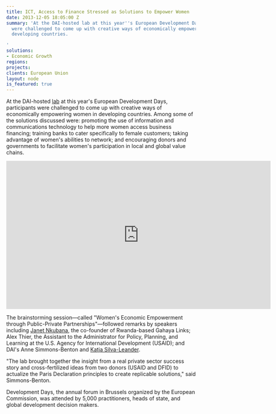 ```yaml
---
title: ICT, Access to Finance Stressed as Solutions to Empower Women
date: 2013-12-05 18:05:00 Z
summary: 'At the DAI-hosted lab at this year''s European Development Days, participants
  were challenged to come up with creative ways of economically empowering women in
  developing countries.

'
solutions:
- Economic Growth
regions: 
projects: 
clients: European Union
layout: node
is_featured: true
---
```


At the DAI-hosted [lab][1] at this year's European Development Days, participants were challenged to come up with creative ways of economically empowering women in developing countries. Among some of the solutions discussed were: promoting the use of information and communications technology to help more women access business financing; training banks to cater specifically to female customers; taking advantage of women's abilities to network; and encouraging donors and governments to facilitate women's participation in local and global value chains.

<iframe allowfullscreen="" frameborder="0" height="394" mozallowfullscreen="" msallowfullscreen="" oallowfullscreen="" src="https://www.flickr.com/photos/daiglobal/11222785173/in/set-72157638381482575/player/" webkitallowfullscreen="" width="703"></iframe>

The brainstorming session—called "Women's Economic Empowerment through Public-Private Partnerships"—followed remarks by speakers including [Janet Nkubana][2], the co-founder of Rwanda-based Gahaya Links; Alex Thier, the Assistant to the Administrator for Policy, Planning, and Learning at the U.S. Agency for International Development (USAID); and DAI's Anne Simmons-Benton and [Katja Silva-Leander][3].

"The lab brought together the insight from a real private sector success story and cross-fertilized ideas from two donors (USAID and DFID) to actualize the Paris Declaration principles to create replicable solutions," said Simmons-Benton.

Development Days, the annual forum in Brussels organized by the European Commission, was attended by 5,000 practitioners, heads of state, and global development decision makers.

[1]: http://eudevdays.eu/topics/women%E2%80%99s-economic-empowerment
[2]: /news/gahaya-links-janet-nkubana-usaid-alex-thier-speak-european-development
[3]: /our-team/katja-silva-leander
